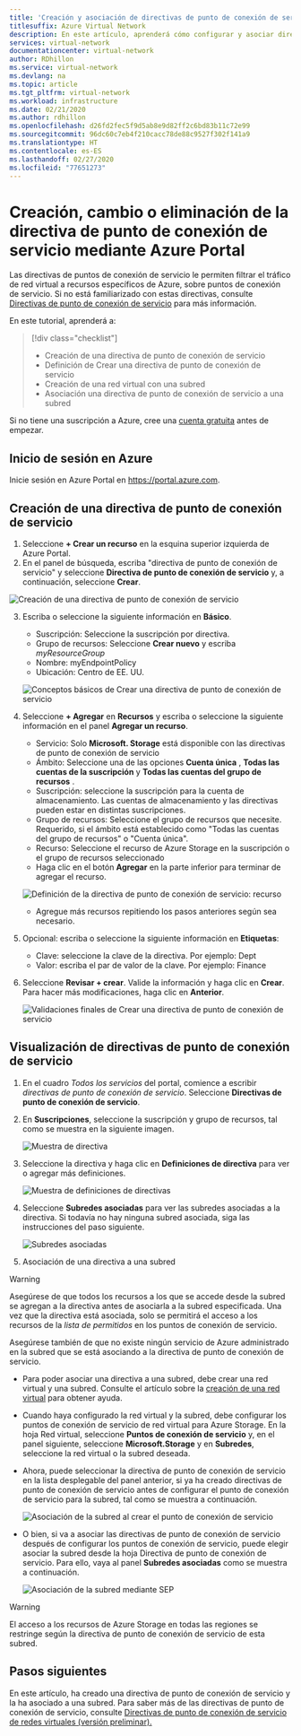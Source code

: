 ```yaml
---
title: 'Creación y asociación de directivas de punto de conexión de servicio: Azure Portal'
titlesuffix: Azure Virtual Network
description: En este artículo, aprenderá cómo configurar y asociar directivas de punto de conexión de servicio mediante Azure Portal.
services: virtual-network
documentationcenter: virtual-network
author: RDhillon
ms.service: virtual-network
ms.devlang: na
ms.topic: article
ms.tgt_pltfrm: virtual-network
ms.workload: infrastructure
ms.date: 02/21/2020
ms.author: rdhillon
ms.openlocfilehash: d26fd2fec5f9d5ab8e9d82ff2c6bd83b11c72e99
ms.sourcegitcommit: 96dc60c7eb4f210cacc78de88c9527f302f141a9
ms.translationtype: HT
ms.contentlocale: es-ES
ms.lasthandoff: 02/27/2020
ms.locfileid: "77651273"
---
```

# <a name="create-change-or-delete-service-endpoint-policy-using-the-azure-portal"></a>Creación, cambio o eliminación de la directiva de punto de conexión de servicio mediante Azure Portal

Las directivas de puntos de conexión de servicio le permiten filtrar el tráfico de red virtual a recursos específicos de Azure, sobre puntos de conexión de servicio. Si no está familiarizado con estas directivas, consulte [Directivas de punto de conexión de servicio](virtual-network-service-endpoint-policies-overview.md) para más información.

 En este tutorial, aprenderá a:

> [!div class="checklist"]
> * Creación de una directiva de punto de conexión de servicio
> * Definición de Crear una directiva de punto de conexión de servicio
> * Creación de una red virtual con una subred
> * Asociación una directiva de punto de conexión de servicio a una subred

Si no tiene una suscripción a Azure, cree una [cuenta gratuita](https://azure.microsoft.com/free/?WT.mc_id=A261C142F) antes de empezar.

## <a name="sign-in-to-azure"></a>Inicio de sesión en Azure 

Inicie sesión en Azure Portal en https://portal.azure.com.

## <a name="create-a-service-endpoint-policy"></a>Creación de una directiva de punto de conexión de servicio

1. Seleccione **+ Crear un recurso** en la esquina superior izquierda de Azure Portal.
2. En el panel de búsqueda, escriba "directiva de punto de conexión de servicio" y seleccione **Directiva de punto de conexión de servicio** y, a continuación, seleccione **Crear**.

![Creación de una directiva de punto de conexión de servicio](./media/virtual-network-service-endpoint-policies-portal/create-sep-resource.png)

3. Escriba o seleccione la siguiente información en **Básico**. 

   - Suscripción: Seleccione la suscripción por directiva.
   - Grupo de recursos: Seleccione **Crear nuevo** y escriba *myResourceGroup*
   - Nombre: myEndpointPolicy
   - Ubicación: Centro de EE. UU.
 
   ![Conceptos básicos de Crear una directiva de punto de conexión de servicio](./media/virtual-network-service-endpoint-policies-portal/create-sep-basics.png)

4. Seleccione **+ Agregar** en **Recursos** y escriba o seleccione la siguiente información en el panel **Agregar un recurso**.

   - Servicio: Solo **Microsoft. Storage** está disponible con las directivas de punto de conexión de servicio
   - Ámbito: Seleccione una de las opciones **Cuenta única** , **Todas las cuentas de la suscripción**  y **Todas las cuentas del grupo de recursos** .
   - Suscripción: seleccione la suscripción para la cuenta de almacenamiento. Las cuentas de almacenamiento y las directivas pueden estar en distintas suscripciones.
   - Grupo de recursos: Seleccione el grupo de recursos que necesite. Requerido, si el ámbito está establecido como "Todas las cuentas del grupo de recursos" o "Cuenta única".  
   - Recurso: Seleccione el recurso de Azure Storage en la suscripción o el grupo de recursos seleccionado
   - Haga clic en el botón **Agregar** en la parte inferior para terminar de agregar el recurso.

   ![Definición de la directiva de punto de conexión de servicio: recurso](./media/virtual-network-service-endpoint-policies-portal/create-sep-add-resource.png)

   - Agregue más recursos repitiendo los pasos anteriores según sea necesario.

5. Opcional: escriba o seleccione la siguiente información en **Etiquetas**:
   
   - Clave: seleccione la clave de la directiva. Por ejemplo: Dept     
   - Valor: escriba el par de valor de la clave. Por ejemplo: Finance

6. Seleccione **Revisar + crear**. Valide la información y haga clic en **Crear**. Para hacer más modificaciones, haga clic en **Anterior**. 

   ![Validaciones finales de Crear una directiva de punto de conexión de servicio](./media/virtual-network-service-endpoint-policies-portal/create-sep-review-create.png)
  
## <a name="view-endpoint-policies"></a>Visualización de directivas de punto de conexión de servicio 

1. En el cuadro *Todos los servicios* del portal, comience a escribir *directivas de punto de conexión de servicio*. Seleccione **Directivas de punto de conexión de servicio**.
2. En **Suscripciones**, seleccione la suscripción y grupo de recursos, tal como se muestra en la siguiente imagen.

   ![Muestra de directiva](./media/virtual-network-service-endpoint-policies-portal/sep-view.png)
       
3. Seleccione la directiva y haga clic en **Definiciones de directiva** para ver o agregar más definiciones.

   ![Muestra de definiciones de directivas](./media/virtual-network-service-endpoint-policies-portal/sep-policy-definition.png)

4. Seleccione **Subredes asociadas** para ver las subredes asociadas a la directiva. Si todavía no hay ninguna subred asociada, siga las instrucciones del paso siguiente.

   ![Subredes asociadas](./media/virtual-network-service-endpoint-policies-portal/sep-associated-subnets.png)
 
5. Asociación de una directiva a una subred

>[!WARNING] 
> Asegúrese de que todos los recursos a los que se accede desde la subred se agregan a la directiva antes de asociarla a la subred especificada. Una vez que la directiva está asociada, solo se permitirá el acceso a los recursos de la *lista de permitidos*  en los puntos de conexión de servicio. 
>
> Asegúrese también de que no existe ningún servicio de Azure administrado en la subred que se está asociando a la directiva de punto de conexión de servicio.

- Para poder asociar una directiva a una subred, debe crear una red virtual y una subred. Consulte el artículo sobre la [creación de una red virtual](./quick-create-portal.md) para obtener ayuda.

- Cuando haya configurado la red virtual y la subred, debe configurar los puntos de conexión de servicio de red virtual para Azure Storage. En la hoja Red virtual, seleccione **Puntos de conexión de servicio** y, en el panel siguiente, seleccione **Microsoft.Storage** y en **Subredes**, seleccione la red virtual o la subred deseada.

- Ahora, puede seleccionar la directiva de punto de conexión de servicio en la lista desplegable del panel anterior, si ya ha creado directivas de punto de conexión de servicio antes de configurar el punto de conexión de servicio para la subred, tal como se muestra a continuación.

    ![Asociación de la subred al crear el punto de conexión de servicio](./media/virtual-network-service-endpoint-policies-portal/vnet-config-service-endpoint-add-sep.png)

- O bien, si va a asociar las directivas de punto de conexión de servicio después de configurar los puntos de conexión de servicio, puede elegir asociar la subred desde la hoja Directiva de punto de conexión de servicio. Para ello, vaya al panel **Subredes asociadas** como se muestra a continuación.

    ![Asociación de la subred mediante SEP](./media/virtual-network-service-endpoint-policies-portal/sep-edit-subnet-association.png)

>[!WARNING] 
>El acceso a los recursos de Azure Storage en todas las regiones se restringe según la directiva de punto de conexión de servicio de esta subred.

## <a name="next-steps"></a>Pasos siguientes
En este artículo, ha creado una directiva de punto de conexión de servicio y la ha asociado a una subred. Para saber más de las directivas de punto de conexión de servicio, consulte [Directivas de punto de conexión de servicio de redes virtuales (versión preliminar).](virtual-network-service-endpoint-policies-overview.md)
